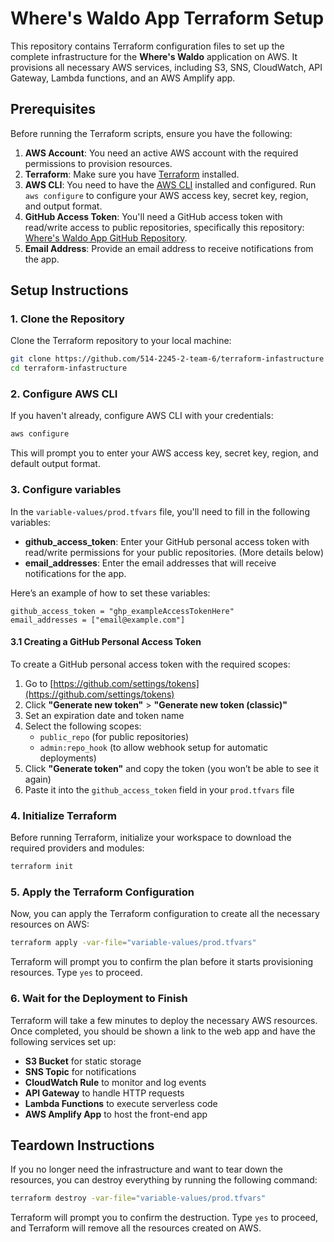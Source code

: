 # Where's Waldo App Terraform Setup

This repository contains Terraform configuration files to set up the complete infrastructure for the **Where's Waldo** application on AWS. It provisions all necessary AWS services, including S3, SNS, CloudWatch, API Gateway, Lambda functions, and an AWS Amplify app.

## Prerequisites

Before running the Terraform scripts, ensure you have the following:

1. **AWS Account**: You need an active AWS account with the required permissions to provision resources.
2. **Terraform**: Make sure you have [Terraform](https://www.terraform.io/downloads.html) installed.
3. **AWS CLI**: You need to have the [AWS CLI](https://aws.amazon.com/cli/) installed and configured. Run `aws configure` to configure your AWS access key, secret key, region, and output format.
4. **GitHub Access Token**: You'll need a GitHub access token with read/write access to public repositories, specifically this repository: [Where's Waldo App GitHub Repository](https://github.com/514-2245-2-team-6/514-2245-2-team-6).
5. **Email Address**: Provide an email address to receive notifications from the app.

## Setup Instructions

### 1. Clone the Repository

Clone the Terraform repository to your local machine:

```bash
git clone https://github.com/514-2245-2-team-6/terraform-infastructure
cd terraform-infastructure
```

### 2. Configure AWS CLI

If you haven't already, configure AWS CLI with your credentials:

```bash
aws configure
```

This will prompt you to enter your AWS access key, secret key, region, and default output format.

### 3. Configure variables

In the `variable-values/prod.tfvars` file, you'll need to fill in the following variables:

- **github_access_token**: Enter your GitHub personal access token with read/write permissions for your public repositories. (More details below)
- **email_addresses**: Enter the email addresses that will receive notifications for the app.

Here’s an example of how to set these variables:

```hcl
github_access_token = "ghp_exampleAccessTokenHere"
email_addresses = ["email@example.com"]
```

#### 3.1 Creating a GitHub Personal Access Token

To create a GitHub personal access token with the required scopes:

1. Go to [https://github.com/settings/tokens](https://github.com/settings/tokens)
2. Click **"Generate new token"** > **"Generate new token (classic)"**
3. Set an expiration date and token name
4. Select the following scopes:
   - `public_repo` (for public repositories)
   - `admin:repo_hook` (to allow webhook setup for automatic deployments)
5. Click **"Generate token"** and copy the token (you won’t be able to see it again)
6. Paste it into the `github_access_token` field in your `prod.tfvars` file

### 4. Initialize Terraform

Before running Terraform, initialize your workspace to download the required providers and modules:

```bash
terraform init
```

### 5. Apply the Terraform Configuration

Now, you can apply the Terraform configuration to create all the necessary resources on AWS:

```bash
terraform apply -var-file="variable-values/prod.tfvars"
```

Terraform will prompt you to confirm the plan before it starts provisioning resources. Type `yes` to proceed.

### 6. Wait for the Deployment to Finish

Terraform will take a few minutes to deploy the necessary AWS resources. Once completed, you should be shown a link to the web app and have the following services set up:

- **S3 Bucket** for static storage
- **SNS Topic** for notifications
- **CloudWatch Rule** to monitor and log events
- **API Gateway** to handle HTTP requests
- **Lambda Functions** to execute serverless code
- **AWS Amplify App** to host the front-end app

## Teardown Instructions

If you no longer need the infrastructure and want to tear down the resources, you can destroy everything by running the following command:

```bash
terraform destroy -var-file="variable-values/prod.tfvars"
```

Terraform will prompt you to confirm the destruction. Type `yes` to proceed, and Terraform will remove all the resources created on AWS.